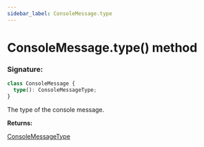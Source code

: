 ```yaml
---
sidebar_label: ConsoleMessage.type
---
```


# ConsoleMessage.type() method

### Signature:

```typescript
class ConsoleMessage {
  type(): ConsoleMessageType;
}
```

The type of the console message.

**Returns:**

[ConsoleMessageType](./puppeteer.consolemessagetype.md)
